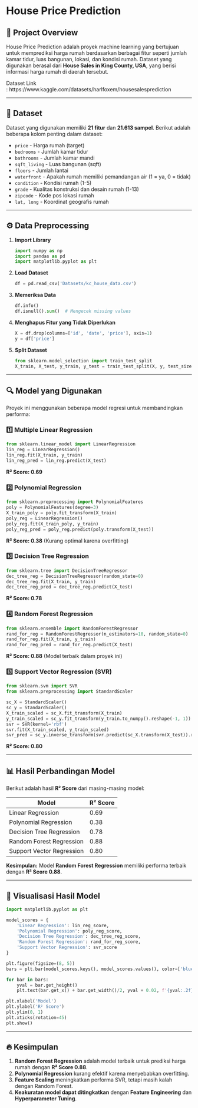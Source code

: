 # House Price Prediction

## 📌 Project Overview

House Price Prediction adalah proyek machine learning yang bertujuan untuk memprediksi harga rumah berdasarkan berbagai fitur seperti jumlah kamar tidur, luas bangunan, lokasi, dan kondisi rumah. Dataset yang digunakan berasal dari **House Sales in King County, USA**, yang berisi informasi harga rumah di daerah tersebut.

Dataset Link : https\://www\.kaggle.com/datasets/harlfoxem/housesalesprediction

---

## 📂 Dataset

Dataset yang digunakan memiliki **21 fitur** dan **21.613 sampel**. Berikut adalah beberapa kolom penting dalam dataset:

- `price` - Harga rumah (target)
- `bedrooms` - Jumlah kamar tidur
- `bathrooms` - Jumlah kamar mandi
- `sqft_living` - Luas bangunan (sqft)
- `floors` - Jumlah lantai
- `waterfront` - Apakah rumah memiliki pemandangan air (1 = ya, 0 = tidak)
- `condition` - Kondisi rumah (1-5)
- `grade` - Kualitas konstruksi dan desain rumah (1-13)
- `zipcode` - Kode pos lokasi rumah
- `lat, long` - Koordinat geografis rumah

---

## ⚙️ Data Preprocessing

1. **Import Library**
   ```python
   import numpy as np
   import pandas as pd
   import matplotlib.pyplot as plt
   ```
2. **Load Dataset**
   ```python
   df = pd.read_csv('Datasets/kc_house_data.csv')
   ```
3. **Memeriksa Data**
   ```python
   df.info()
   df.isnull().sum()  # Mengecek missing values
   ```
4. **Menghapus Fitur yang Tidak Diperlukan**
   ```python
   X = df.drop(columns=['id', 'date', 'price'], axis=1)
   y = df['price']
   ```
5. **Split Dataset**
   ```python
   from sklearn.model_selection import train_test_split
   X_train, X_test, y_train, y_test = train_test_split(X, y, test_size=0.2, random_state=0)
   ```

---

## 🔍 Model yang Digunakan

Proyek ini menggunakan beberapa model regresi untuk membandingkan performa:

### 1️⃣ **Multiple Linear Regression**

```python
from sklearn.linear_model import LinearRegression
lin_reg = LinearRegression()
lin_reg.fit(X_train, y_train)
lin_reg_pred = lin_reg.predict(X_test)
```

**R² Score: 0.69**

### 2️⃣ **Polynomial Regression**

```python
from sklearn.preprocessing import PolynomialFeatures
poly = PolynomialFeatures(degree=3)
X_train_poly = poly.fit_transform(X_train)
poly_reg = LinearRegression()
poly_reg.fit(X_train_poly, y_train)
poly_reg_pred = poly_reg.predict(poly.transform(X_test))
```

**R² Score: 0.38** (Kurang optimal karena overfitting)

### 3️⃣ **Decision Tree Regression**

```python
from sklearn.tree import DecisionTreeRegressor
dec_tree_reg = DecisionTreeRegressor(random_state=0)
dec_tree_reg.fit(X_train, y_train)
dec_tree_reg_pred = dec_tree_reg.predict(X_test)
```

**R² Score: 0.78**

### 4️⃣ **Random Forest Regression**

```python
from sklearn.ensemble import RandomForestRegressor
rand_for_reg = RandomForestRegressor(n_estimators=10, random_state=0)
rand_for_reg.fit(X_train, y_train)
rand_for_reg_pred = rand_for_reg.predict(X_test)
```

**R² Score: 0.88** (Model terbaik dalam proyek ini)

### 5️⃣ **Support Vector Regression (SVR)**

```python
from sklearn.svm import SVR
from sklearn.preprocessing import StandardScaler

sc_X = StandardScaler()
sc_y = StandardScaler()
X_train_scaled = sc_X.fit_transform(X_train)
y_train_scaled = sc_y.fit_transform(y_train.to_numpy().reshape(-1, 1)).ravel()
svr = SVR(kernel='rbf')
svr.fit(X_train_scaled, y_train_scaled)
svr_pred = sc_y.inverse_transform(svr.predict(sc_X.transform(X_test)).reshape(-1, 1))
```

**R² Score: 0.80**

---

## 📊 Hasil Perbandingan Model

Berikut adalah hasil **R² Score** dari masing-masing model:

| Model                     | R² Score |
| ------------------------- | -------- |
| Linear Regression         | 0.69     |
| Polynomial Regression     | 0.38     |
| Decision Tree Regression  | 0.78     |
| Random Forest Regression  | 0.88     |
| Support Vector Regression | 0.80     |

**Kesimpulan:** Model **Random Forest Regression** memiliki performa terbaik dengan **R² Score 0.88**.

---

## 📌 Visualisasi Hasil Model

```python
import matplotlib.pyplot as plt

model_scores = {
    'Linear Regression': lin_reg_score,
    'Polynomial Regression': poly_reg_score,
    'Decision Tree Regression': dec_tree_reg_score,
    'Random Forest Regression': rand_for_reg_score,
    'Support Vector Regression': svr_score
}

plt.figure(figsize=(8, 5))
bars = plt.bar(model_scores.keys(), model_scores.values(), color=['blue', 'green', 'red', 'orange', 'purple'])

for bar in bars:
    yval = bar.get_height()
    plt.text(bar.get_x() + bar.get_width()/2, yval + 0.02, f'{yval:.2f}', ha='center', fontsize=10)

plt.xlabel('Model')
plt.ylabel('R² Score')
plt.ylim(0, 1)
plt.xticks(rotation=45)
plt.show()
```

---

## 🔥 Kesimpulan

1. **Random Forest Regression** adalah model terbaik untuk prediksi harga rumah dengan **R² Score 0.88**.
2. **Polynomial Regression** kurang efektif karena menyebabkan overfitting.
3. **Feature Scaling** meningkatkan performa SVR, tetapi masih kalah dengan Random Forest.
4. **Keakuratan model dapat ditingkatkan** dengan **Feature Engineering** dan **Hyperparameter Tuning**.
